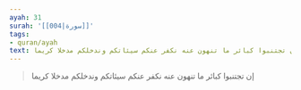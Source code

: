 ```yaml
---
ayah: 31
surah: '[[004|سورة]]'
tags:
- quran/ayah
text: إن تجتنبوا كبائر ما تنهون عنه نكفر عنكم سيئاتكم وندخلكم مدخلا كريما
---
```

> إن تجتنبوا كبائر ما تنهون عنه نكفر عنكم سيئاتكم وندخلكم مدخلا كريما
